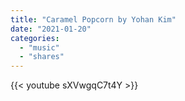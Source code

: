```yaml
---
title: "Caramel Popcorn by Yohan Kim"
date: "2021-01-20"
categories:
  - "music"
  - "shares"
---
```


{{< youtube sXVwgqC7t4Y >}}
